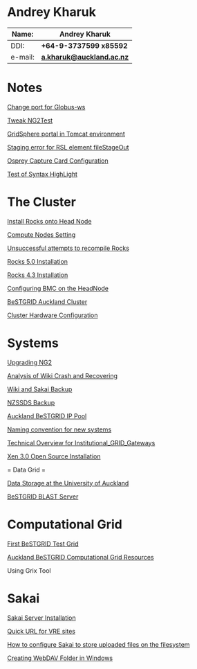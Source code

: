 # Andrey Kharuk

|  Name:    |  **Andrey Kharuk**            |
| --------- | ----------------------------- |
|  DDI:     |  **+64-9-3737599 x85592**     |
|  e-mail:  |  **a.kharuk@auckland.ac.nz**  |

# Notes 

[Change port for Globus-ws](change-port-for-globus-ws.md)

[Tweak NG2Test](tweak-ng2test.md)

[GridSphere portal in Tomcat environment](gridsphere-tomcat.md)

[Staging error for RSL element fileStageOut](staging-error.md)

[Osprey Capture Card Configuration](osprey-capture-card-configuration.md)

[Test of Syntax HighLight](test-of-syntax-highlight.md)

# The Cluster 

[Install Rocks onto Head Node](install-rocks-onto-head-node.md)

[Compute Nodes Setting](compute-nodes-setting.md)

[Unsuccessful attempts to recompile Rocks](unsuccessful-attempts-to-recompile-rocks.md)

[Rocks 5.0 Installation](rocks-50-installation.md)

[Rocks 4.3 Installation](rocks-43-installation.md)

[Configuring BMC on the HeadNode](configuring-bmc-on-the-headnode.md)

[BeSTGRID Auckland Cluster](bestgrid-auckland-cluster.md)

[Cluster Hardware Configuration](cluster-hardware-configuration.md)

# Systems 

[Upgrading NG2](upgrading-ng2.md)

[Analysis of Wiki Crash and Recovering](analysis-of-wiki-crash-and-recovering.md)

[Wiki and Sakai Backup](backup.md)

[NZSSDS Backup](backup-procedure.md)

[Auckland BeSTGRID IP Pool](auckland-ip-pool.md)

[Naming convention for new systems](naming-convention-for-new-systems.md)

[Technical Overview for Institutional_GRID_Gateways](technical-overview-for-institutional-grid-gateways.md)

[Xen 3.0 Open Source Installation](xen-install.md)

= Data Grid = 

[Data Storage at the University of Auckland](data-storage-at-the-university-of-auckland.md)

[BeSTGRID BLAST Server](bestgrid-blast-server.md)

# Computational Grid 

[First BeSTGRID Test Grid](first-bestgrid-test-grid.md)

[Auckland BeSTGRID Computational Grid Resources](computational-grid.md)

Using Grix Tool

# Sakai 

[Sakai Server Installation](sakai-server-install.md)

[Quick URL for VRE sites](quick-url-for-vre-sites.md)

[How to configure Sakai to store uploaded files on the filesystem](store-files-on-filesystem.md)

[Creating WebDAV Folder in Windows](webdav-folder-in-windows.md)
